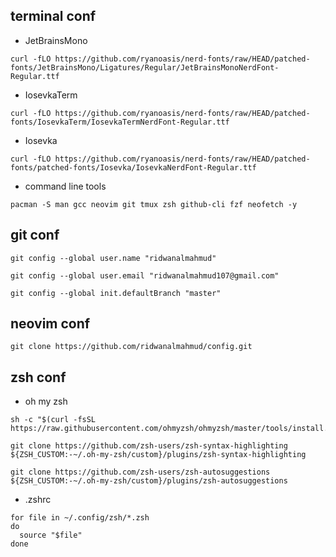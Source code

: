 ## terminal conf

- JetBrainsMono 
```
curl -fLO https://github.com/ryanoasis/nerd-fonts/raw/HEAD/patched-fonts/JetBrainsMono/Ligatures/Regular/JetBrainsMonoNerdFont-Regular.ttf
```

- IosevkaTerm
```
curl -fLO https://github.com/ryanoasis/nerd-fonts/raw/HEAD/patched-fonts/IosevkaTerm/IosevkaTermNerdFont-Regular.ttf
```

- Iosevka
```
curl -fLO https://github.com/ryanoasis/nerd-fonts/raw/HEAD/patched-fonts/patched-fonts/Iosevka/IosevkaNerdFont-Regular.ttf
```

- command line tools
```
pacman -S man gcc neovim git tmux zsh github-cli fzf neofetch -y
```

## git conf

```
git config --global user.name "ridwanalmahmud"

git config --global user.email "ridwanalmahmud107@gmail.com"

git config --global init.defaultBranch "master"
```

## neovim conf

```
git clone https://github.com/ridwanalmahmud/config.git
```

## zsh conf

- oh my zsh
```
sh -c "$(curl -fsSL https://raw.githubusercontent.com/ohmyzsh/ohmyzsh/master/tools/install.sh)"
```
```
git clone https://github.com/zsh-users/zsh-syntax-highlighting ${ZSH_CUSTOM:-~/.oh-my-zsh/custom}/plugins/zsh-syntax-highlighting
```
```
git clone https://github.com/zsh-users/zsh-autosuggestions ${ZSH_CUSTOM:-~/.oh-my-zsh/custom}/plugins/zsh-autosuggestions
```

- .zshrc
```
for file in ~/.config/zsh/*.zsh
do
  source "$file"
done
```
